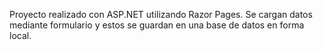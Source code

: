 Proyecto realizado con ASP.NET utilizando Razor Pages. Se cargan datos mediante formulario y estos se guardan en una base de datos en forma local.
